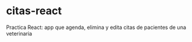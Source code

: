 # citas-react
Practica React: app que agenda, elimina y edita citas de pacientes de una veterinaria
